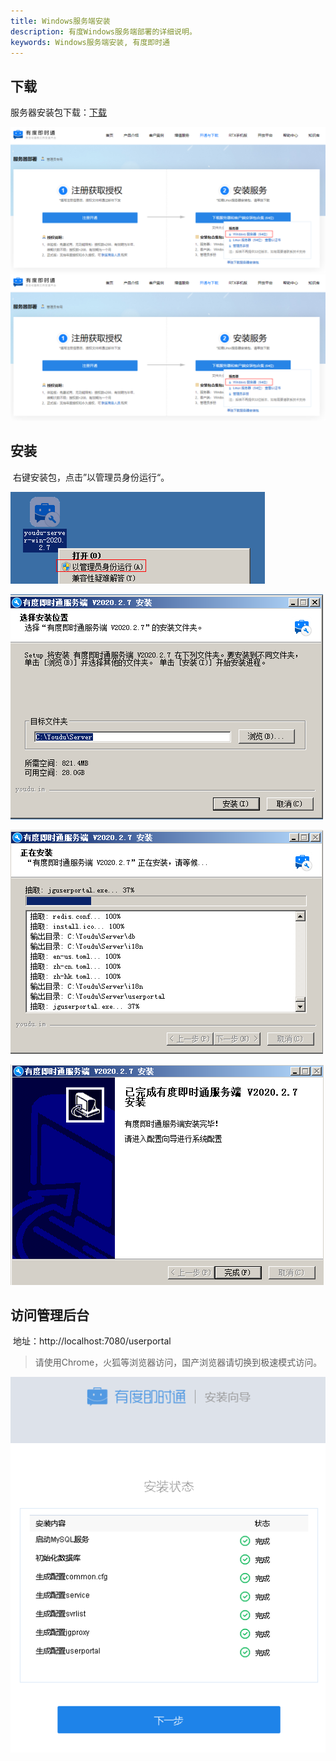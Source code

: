 ```yaml
---
title: Windows服务端安装
description: 有度Windows服务端部署的详细说明。
keywords: Windows服务端安装, 有度即时通
---
```


## 下载

服务器安装包下载：[​下载](https://youdu.im/download.html)

![image-20201113155820966](res/a01_00002/image-20201113155820966.png)![image-20201113155820966](res/a01_00002/image-20201113155820966.png)

## 安装

​	右键安装包，点击”以管理员身份运行“。

![image-20201113161043547](res/a01_00002/image-20201113161043547.png)

![image-20201113161429056](res/a01_00002/image-20201113161429056.png)

![image-20201113161511970](res/a01_00002/image-20201113161511970.png)

![image-20201113161803354](res/a01_00002/image-20201113161803354.png)

## 访问管理后台

​	地址：http://localhost:7080/userportal

> 请使用Chrome，火狐等浏览器访问，国产浏览器请切换到极速模式访问。

![image-20201113161848714](res/a01_00002/image-20201113161848714.png)